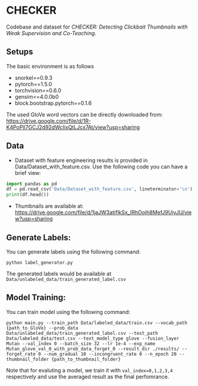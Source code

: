 # CHECKER
Codebase and dataset for *CHECKER: Detecting Clickbait Thumbnails with Weak Supervision and Co-Teaching*.

## Setups

The basic environment is as follows
- snorkel==0.9.3
- pytorch==1.5.0
- torchvision==0.6.0
- gensim==4.0.0b0
- block.bootstrap.pytorch==0.1.6

The used GloVe word vectors can be directly downloaded from: https://drive.google.com/file/d/1R-K4PoPll7GCJ2d92dWcIixQtLJcx7At/view?usp=sharing

## Data
- Dataset with feature engineering results is provided in Data/Dataset_with_feature.csv. Use the following code you can have a brief view:

```python
import pandas as pd
df = pd.read_csv('Data/Dataset_with_feature.csv', lineterminator='\n')
print(df.head())
```
- Thumbnails are available at: https://drive.google.com/file/d/1jaJW3atiflkSx_IRhOojh8MefJ9UjyJU/view?usp=sharing


## Generate Labels:
You can generate labels using the following command:
```shell
python label_generator.py
```
The generated labels would be available at `Data/unlabeled_data/train_generated_label.csv`

## Model Training:
You can train model using the following command:
```shell
python main.py --train_path Data/labeled_data/train.csv --vocab_path {path_to_GloVe} --prob_data Data/unlabeled_data/train_generated_label.csv --test_path Data/labeled_data/test.csv --text_model_type glove --fusion_layer Mutan --val_index 0 --batch_size 32 --lr 1e-4 --exp_name Mutan_glove_val_0_with_prob_data_forget_0 --result_dir ./results/ --forget_rate 0 --num_gradual 10 --incongruent_rate 0 --n_epoch 20 --thumbnail_folder {path_to_thumbnail_folder}
```

Note that for evaluting a model, we train it with `val_index=0,1,2,3,4` respectively and use the averaged result as the final perfomrance.